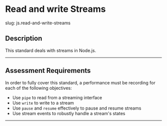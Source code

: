 
# Read and write Streams

slug: js.read-and-write-streams

## Description
This standard deals with streams in Node.js.

---
## Assessment Requirements
In order to fully cover this standard, a performance must be recording for each of the following objectives:

- Use `pipe` to read from a streaming interface
- Use `write` to write to a stream
- Use `pause` and `resume` effectively to pause and resume streams
- Use stream events to robustly handle a stream's states

---

